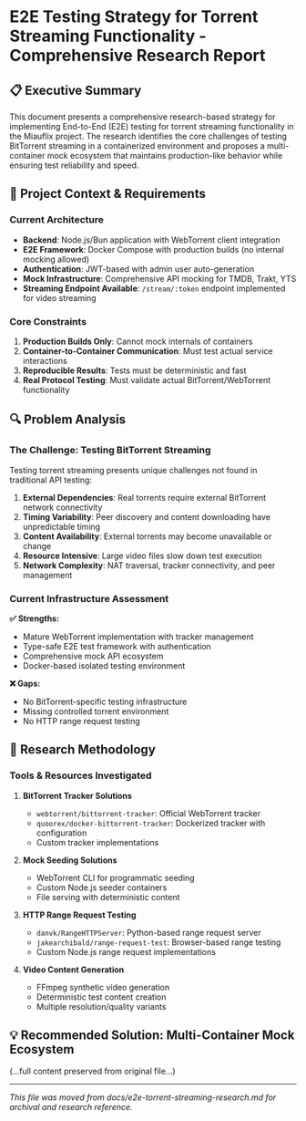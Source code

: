 # E2E Testing Strategy for Torrent Streaming Functionality - Comprehensive Research Report

## 📋 Executive Summary

This document presents a comprehensive research-based strategy for implementing End-to-End (E2E) testing for torrent streaming functionality in the Miauflix project. The research identifies the core challenges of testing BitTorrent streaming in a containerized environment and proposes a multi-container mock ecosystem that maintains production-like behavior while ensuring test reliability and speed.

## 🏁 Project Context & Requirements

### Current Architecture

- **Backend**: Node.js/Bun application with WebTorrent client integration
- **E2E Framework**: Docker Compose with production builds (no internal mocking allowed)
- **Authentication**: JWT-based with admin user auto-generation
- **Mock Infrastructure**: Comprehensive API mocking for TMDB, Trakt, YTS
- **Streaming Endpoint Available**: `/stream/:token` endpoint implemented for video streaming

### Core Constraints

1. **Production Builds Only**: Cannot mock internals of containers
2. **Container-to-Container Communication**: Must test actual service interactions
3. **Reproducible Results**: Tests must be deterministic and fast
4. **Real Protocol Testing**: Must validate actual BitTorrent/WebTorrent functionality

## 🔍 Problem Analysis

### The Challenge: Testing BitTorrent Streaming

Testing torrent streaming presents unique challenges not found in traditional API testing:

1. **External Dependencies**: Real torrents require external BitTorrent network connectivity
2. **Timing Variability**: Peer discovery and content downloading have unpredictable timing
3. **Content Availability**: External torrents may become unavailable or change
4. **Resource Intensive**: Large video files slow down test execution
5. **Network Complexity**: NAT traversal, tracker connectivity, and peer management

### Current Infrastructure Assessment

**✅ Strengths:**

- Mature WebTorrent implementation with tracker management
- Type-safe E2E test framework with authentication
- Comprehensive mock API ecosystem
- Docker-based isolated testing environment

**❌ Gaps:**

- No BitTorrent-specific testing infrastructure
- Missing controlled torrent environment
- No HTTP range request testing

## 🧠 Research Methodology

### Tools & Resources Investigated

1. **BitTorrent Tracker Solutions**
   - `webtorrent/bittorrent-tracker`: Official WebTorrent tracker
   - `quoorex/docker-bittorrent-tracker`: Dockerized tracker with configuration
   - Custom tracker implementations

2. **Mock Seeding Solutions**
   - WebTorrent CLI for programmatic seeding
   - Custom Node.js seeder containers
   - File serving with deterministic content

3. **HTTP Range Request Testing**
   - `danvk/RangeHTTPServer`: Python-based range request server
   - `jakearchibald/range-request-test`: Browser-based range testing
   - Custom Node.js range request implementations

4. **Video Content Generation**
   - FFmpeg synthetic video generation
   - Deterministic test content creation
   - Multiple resolution/quality variants

## 💡 Recommended Solution: Multi-Container Mock Ecosystem

(…full content preserved from original file…)

---

_This file was moved from docs/e2e-torrent-streaming-research.md for archival and research reference._
